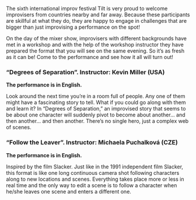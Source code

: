The sixth international improv festival Tilt is very proud to welcome improvisers from countries nearby and far away.
Because these participants are skillful at what they do, they are happy to engage in challenges that are bigger than
just improvising a performance on the spot!

On the day of the mixer show, improvisers with different backgrounds have met in a workshop and with the help of
the workshop instructor they have prepared the format that you will see on the same evening.
So it’s as fresh as it can be! Come to the performance and see how it all will turn out!

### “Degrees of Separation”. Instructor: Kevin Miller (USA)

**The performance is in English.**

Look around the next time you’re in a room full of people. Any one of them might have a fascinating story to tell.
What if you could go along with them and learn it? In “Degrees of Separation,” an improvised story that seems to be
about one character will suddenly pivot to become about another… and then another… and then another.
There’s no single hero, just a complex web of scenes.

### “Follow the Leaver”. Instructor: Michaela Puchalková (CZE)

**The performance is in English.**

Inspired by the film Slacker. Just like in the 1991 independent film Slacker, this format is like one long
continuous camera shot following characters along to new locations and scenes. Everything takes place more
or less in real time and the only way to edit a scene is to follow a character when he/she leaves one scene
and enters a different one. 
